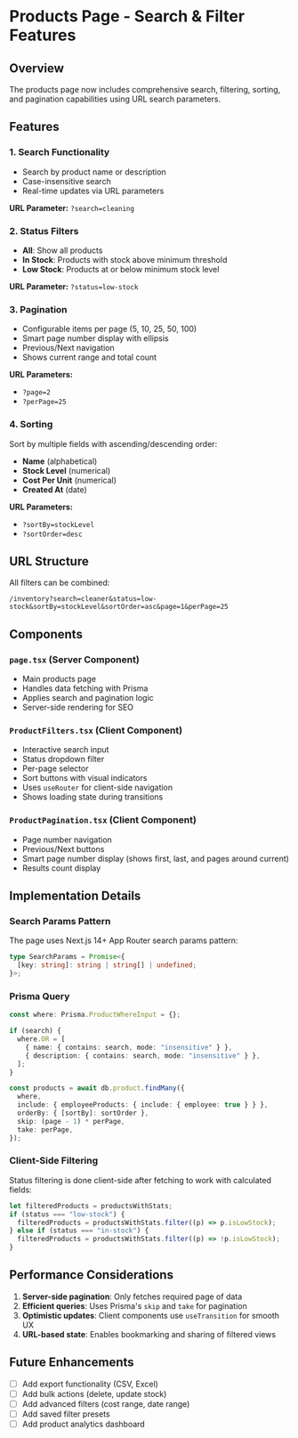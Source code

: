 # Products Page - Search & Filter Features

## Overview

The products page now includes comprehensive search, filtering, sorting, and pagination capabilities using URL search parameters.

## Features

### 1. **Search Functionality**

- Search by product name or description
- Case-insensitive search
- Real-time updates via URL parameters

**URL Parameter:** `?search=cleaning`

### 2. **Status Filters**

- **All**: Show all products
- **In Stock**: Products with stock above minimum threshold
- **Low Stock**: Products at or below minimum stock level

**URL Parameter:** `?status=low-stock`

### 3. **Pagination**

- Configurable items per page (5, 10, 25, 50, 100)
- Smart page number display with ellipsis
- Previous/Next navigation
- Shows current range and total count

**URL Parameters:**

- `?page=2`
- `?perPage=25`

### 4. **Sorting**

Sort by multiple fields with ascending/descending order:

- **Name** (alphabetical)
- **Stock Level** (numerical)
- **Cost Per Unit** (numerical)
- **Created At** (date)

**URL Parameters:**

- `?sortBy=stockLevel`
- `?sortOrder=desc`

## URL Structure

All filters can be combined:

```
/inventory?search=cleaner&status=low-stock&sortBy=stockLevel&sortOrder=asc&page=1&perPage=25
```

## Components

### `page.tsx` (Server Component)

- Main products page
- Handles data fetching with Prisma
- Applies search and pagination logic
- Server-side rendering for SEO

### `ProductFilters.tsx` (Client Component)

- Interactive search input
- Status dropdown filter
- Per-page selector
- Sort buttons with visual indicators
- Uses `useRouter` for client-side navigation
- Shows loading state during transitions

### `ProductPagination.tsx` (Client Component)

- Page number navigation
- Previous/Next buttons
- Smart page number display (shows first, last, and pages around current)
- Results count display

## Implementation Details

### Search Params Pattern

The page uses Next.js 14+ App Router search params pattern:

```typescript
type SearchParams = Promise<{
  [key: string]: string | string[] | undefined;
}>;
```

### Prisma Query

```typescript
const where: Prisma.ProductWhereInput = {};

if (search) {
  where.OR = [
    { name: { contains: search, mode: "insensitive" } },
    { description: { contains: search, mode: "insensitive" } },
  ];
}

const products = await db.product.findMany({
  where,
  include: { employeeProducts: { include: { employee: true } } },
  orderBy: { [sortBy]: sortOrder },
  skip: (page - 1) * perPage,
  take: perPage,
});
```

### Client-Side Filtering

Status filtering is done client-side after fetching to work with calculated fields:

```typescript
let filteredProducts = productsWithStats;
if (status === "low-stock") {
  filteredProducts = productsWithStats.filter((p) => p.isLowStock);
} else if (status === "in-stock") {
  filteredProducts = productsWithStats.filter((p) => !p.isLowStock);
}
```

## Performance Considerations

1. **Server-side pagination**: Only fetches required page of data
2. **Efficient queries**: Uses Prisma's `skip` and `take` for pagination
3. **Optimistic updates**: Client components use `useTransition` for smooth UX
4. **URL-based state**: Enables bookmarking and sharing of filtered views

## Future Enhancements

- [ ] Add export functionality (CSV, Excel)
- [ ] Add bulk actions (delete, update stock)
- [ ] Add advanced filters (cost range, date range)
- [ ] Add saved filter presets
- [ ] Add product analytics dashboard
